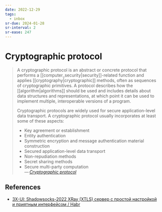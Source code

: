 ```yaml
---
date: 2022-12-29
tags:
  - inbox
sr-due: 2024-01-28
sr-interval: 2
sr-ease: 247
---
```

# Cryptographic protocol

> A cryptographic protocol is an abstract or concrete protocol that
> performs a [[computer_security|security]]-related function and applies
> [[cryptography|cryptographic]] methods, often as sequences of
> cryptographic primitives. A protocol describes how the
> [[algorithm|algorithms]] should be used and includes details about data
> structures and representations, at which point it can be used to
> implement multiple, interoperable versions of a program.
>
> Cryptographic protocols are widely used for secure application-level data
> transport. A cryptographic protocol usually incorporates at least some of
> these aspects:
>
> - Key agreement or establishment
> - Entity authentication
> - Symmetric encryption and message authentication material construction
> - Secured application-level data transport
> - Non-repudiation methods
> - Secret sharing methods
> - Secure multi-party computation\
> — <cite>[Cryptographic protocol](https://en.wikipedia.org/wiki/Cryptographic_protocol)</cite>

## References

- [3X-UI: Shadowsocks-2022 XRay (XTLS) сервер с простой настройкой и приятным интерфейсом / Habr](https://habr.com/en/articles/735536/)

